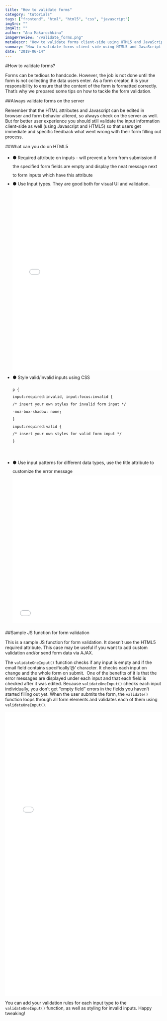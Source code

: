```yaml
---
title: "How to validate forms"
category: "tutorials"
tags: ["frontend", "html", "html5", "css", "javascript"]
imgSrc: ""
imgAlt: ""
author: "Ana Makarochkina"
imagePreview: "/validate_forms.png"
metaDescr: "How to validate forms client-side using HTML5 and JavaScript."
summary: "How to validate forms client-side using HTML5 and JavaScript."
date: "2019-06-14"
---
```

#How to validate forms?

Forms can be tedious to handcode. However, the job is not done until the form is not collecting the data users enter. As a form creator, it is your responsibility to ensure that the content of the form is formatted correctly. That&rsquo;s why we prepared some tips on how to tackle the form validation.

##Always validate forms on the server

Remember that the HTML attributes and Javascript can be edited in browser and form behavior altered, so always check on the server as well.
But for better user experience you should still validate the input information client-side as well (using Javascript and HTML5) so that users get immediate and specific feedback what went wrong with their form filling out process.

##What can you do on HTML5
<ul style="line-height: 2;">
<li class="mb3"><span class="red mr3">●</span>
Required attribute on inputs - will prevent a form from submission if the specified form fields are empty and display the neat message next to form inputs which have this attribute
</li>
<li class="mb3"><span class="red mr3">●</span>
Use Input types. They are good both for visual UI and validation.

<iframe height="586" style="width: 100%;" scrolling="no" title="HTML5 inputs" src="//codepen.io/korshunad/embed/gNPxmw/?height=586&theme-id=0&default-tab=html,result" frameborder="no" allowtransparency="true" allowfullscreen="true">
See the Pen <a href='https://codepen.io/korshunad/pen/gNPxmw/'>HTML5 inputs</a> by Anastasiia Korshunova
(<a href='https://codepen.io/korshunad'>@korshunad</a>) on <a href='https://codepen.io'>CodePen</a>.
</iframe>

</li>
<li class="mb3"><span class="red mr3">●</span>
Style valid/invalid inputs using CSS

<pre class="language-css pa3">
<code class="language-css">p {
input:required:invalid, input:focus:invalid {
/* insert your own styles for invalid form input */
-moz-box-shadow: none;
}
input:required:valid {
/* insert your own styles for valid form input */
}
</code>
</pre>


</li>
<li class="mb3"><span class="red mr3">●</span>
Use input patterns for different data types, use the title attribute to customize the error message

<iframe height="473" style="width: 100%;" scrolling="no" title="Input patterns for different data types" src="//codepen.io/korshunad/embed/OeMjmW/?height=473&theme-id=0&default-tab=html,result" frameborder="no" allowtransparency="true" allowfullscreen="true">
See the Pen <a href='https://codepen.io/korshunad/pen/OeMjmW/'>Input patterns for different data types</a> by Anastasiia Korshunova
(<a href='https://codepen.io/korshunad'>@korshunad</a>) on <a href='https://codepen.io'>CodePen</a>.
</iframe>
</li>
</ul>

##Sample JS function for form validation

This is a sample JS function for form validation. It doesn&rsquo;t use the HTML5 required attribute. This case may be useful if you want to add custom validation and/or send form data via AJAX.

The <code>validateOneInput()</code> function checks if any input is empty and if the email field contains specifically&lsquo;@&rsquo; character. It checks each input on change and the whole form on submit. &nbsp;One of the benefits of it is that the error messages are displayed under each input and that each field is checked after it was edited. Because <code>validateOneInput()</code> checks each input individually, you don&rsquo;t get &ldquo;empty field&rdquo; errors in the fields you haven&rsquo;t started filling out yet. When the user submits the form, the <code>validate()</code> function loops through all form elements and validates each of them using <code>validateOneInput()</code>.

<iframe height="914" style="width: 100%;" scrolling="no" title="Sample validation with JavaScript" src="//codepen.io/korshunad/embed/NZxvmM/?height=914&theme-id=0&default-tab=js" frameborder="no" allowtransparency="true" allowfullscreen="true">
See the Pen <a href='https://codepen.io/korshunad/pen/NZxvmM/'>Sample validation with JavaScript</a> by Anastasiia Korshunova
(<a href='https://codepen.io/korshunad'>@korshunad</a>) on <a href='https://codepen.io'>CodePen</a>.
</iframe>

You can add your validation rules for each input type to the <code>validateOneInput()</code> function, as well as styling for invalid inputs. Happy tweaking!
